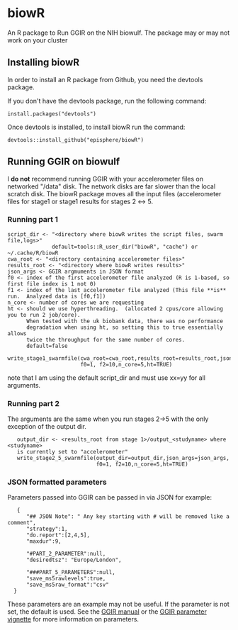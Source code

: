 # biowR

An R package to Run GGIR on the NIH biowulf. The package may or may not work on your cluster

## Installing biowR

In order to install an R package from Github, you need the devtools package.

If you don't have the devtools package, run the following command:

    install.packages("devtools")

Once devtools is installed, to install biowR run the command:

    devtools::install_github("episphere/biowR")

## Running GGIR on biowulf

I **do not** recommend running GGIR with your accelerometer files on networked "/data" disk. The network disks are far slower than the local scratch disk. The biowR package moves all the input files (accelerometer files for stage1 or stage1 results for stages 2 ↔ 5.

### Running part 1

    script_dir <- "<directory where biowR writes the script files, swarm file,logs>"
                  default=tools::R_user_dir("biowR", "cache") or ~/.cache/R/biowR
    cwa_root <- "<directory containing accelerometer files>"
    results_root <- "<directory where biowR writes results>"
    json_args <- GGIR argmuments in JSON format
    f0 <- index of the first accelerometer file analyzed (R is 1-based, so first file index is 1 not 0)
    f1 <- index of the last accelerometer file analyzed (This file **is** run.  Analyzed data is [f0,f1])
    n_core <- number of cores we are requesting
    ht <- should we use hyperthreading.  (allocated 2 cpus/core allowing you to run 2 job/core). 
          When tested with the uk biobank data, there was no performance 
          degradation when using ht, so setting this to true essentially allows
          twice the throughput for the same number of cores.
          default=false
          
    write_stage1_swarmfile(cwa_root=cwa_root,results_root=results_root,json_args=json_args, 
                           f0=1, f2=10,n_core=5,ht=TRUE)

note that I am using the default script_dir and must use xx=yy for all arguments.

### Running part 2
The arguments are the same when you run stages 2->5 with the only exception of the output dir.

       output_dir <- <results_root from stage 1>/output_<studyname> where <studyname> 
       is currently set to "accelerometer"
       write_stage2_5_swarmfile(output_dir=output_dir,json_args=json_args, 
                                f0=1, f2=10,n_core=5,ht=TRUE)

### JSON formatted parameters

Parameters passed into GGIR can be passed in via JSON for example:

```
   {
      "## JSON Note": " Any key starting with # will be removed like a comment",
      "strategy":1,
      "do.report":[2,4,5],
      "maxdur":9,
    
      "#PART_2_PARAMETER":null,
      "desiredtsz": "Europe/London",

      "###PART_5_PARAMETERS":null,
      "save_ms5rawlevels":true,
      "save_ms5raw_format":"csv"
  }
```
These parameters are an example may not be useful.  If the parameter is not set, the default is used.
See the [GGIR manual](https://cran.r-project.org/web/packages/GGIR/GGIR.pdf) or the 
[GGIR parameter vignette](https://cran.r-project.org/web/packages/GGIR/vignettes/GGIRParameters.html) for more information on parameters.


